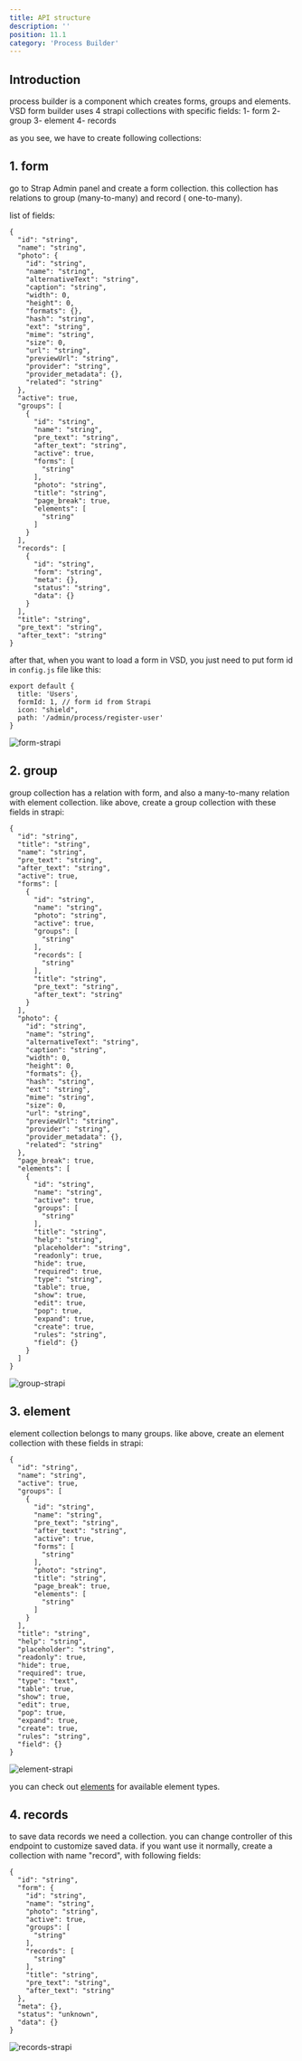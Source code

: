 ```yaml
---
title: API structure 
description: ''
position: 11.1 
category: 'Process Builder'
---
```


## Introduction

process builder is a component which creates forms, groups and elements. VSD form builder uses 4 strapi collections with
specific fields:
1- form 2- group 3- element 4- records

as you see, we have to create following collections:

## 1. form

go to Strap Admin panel and create a form collection. this collection has relations to group (many-to-many) and record (
one-to-many).

list of fields:

```json[form]
{
  "id": "string",
  "name": "string",
  "photo": {
    "id": "string",
    "name": "string",
    "alternativeText": "string",
    "caption": "string",
    "width": 0,
    "height": 0,
    "formats": {},
    "hash": "string",
    "ext": "string",
    "mime": "string",
    "size": 0,
    "url": "string",
    "previewUrl": "string",
    "provider": "string",
    "provider_metadata": {},
    "related": "string"
  },
  "active": true,
  "groups": [
    {
      "id": "string",
      "name": "string",
      "pre_text": "string",
      "after_text": "string",
      "active": true,
      "forms": [
        "string"
      ],
      "photo": "string",
      "title": "string",
      "page_break": true,
      "elements": [
        "string"
      ]
    }
  ],
  "records": [
    {
      "id": "string",
      "form": "string",
      "meta": {},
      "status": "string",
      "data": {}
    }
  ],
  "title": "string",
  "pre_text": "string",
  "after_text": "string"
}
```

after that, when you want to load a form in VSD, you just need to put form id in `config.js` file like this:

```js[config.js]
export default {
  title: 'Users',
  formId: 1, // form id from Strapi
  icon: "shield",
  path: '/admin/process/register-user'
}

```

![form-strapi](/content/form-strapi.png)

## 2. group

group collection has a relation with form, and also a many-to-many relation with element collection. like above, create
a group collection with these fields in strapi:

```json[group]
{
  "id": "string",
  "title": "string",
  "name": "string",
  "pre_text": "string",
  "after_text": "string",
  "active": true,
  "forms": [
    {
      "id": "string",
      "name": "string",
      "photo": "string",
      "active": true,
      "groups": [
        "string"
      ],
      "records": [
        "string"
      ],
      "title": "string",
      "pre_text": "string",
      "after_text": "string"
    }
  ],
  "photo": {
    "id": "string",
    "name": "string",
    "alternativeText": "string",
    "caption": "string",
    "width": 0,
    "height": 0,
    "formats": {},
    "hash": "string",
    "ext": "string",
    "mime": "string",
    "size": 0,
    "url": "string",
    "previewUrl": "string",
    "provider": "string",
    "provider_metadata": {},
    "related": "string"
  },
  "page_break": true,
  "elements": [
    {
      "id": "string",
      "name": "string",
      "active": true,
      "groups": [
        "string"
      ],
      "title": "string",
      "help": "string",
      "placeholder": "string",
      "readonly": true,
      "hide": true,
      "required": true,
      "type": "string",
      "table": true,
      "show": true,
      "edit": true,
      "pop": true,
      "expand": true,
      "create": true,
      "rules": "string",
      "field": {}
    }
  ]
}
```

![group-strapi](/content/group-strapi.png)

## 3. element

element collection belongs to many groups. like above, create an element collection with these fields in strapi:

```json[element]
{
  "id": "string",
  "name": "string",
  "active": true,
  "groups": [
    {
      "id": "string",
      "name": "string",
      "pre_text": "string",
      "after_text": "string",
      "active": true,
      "forms": [
        "string"
      ],
      "photo": "string",
      "title": "string",
      "page_break": true,
      "elements": [
        "string"
      ]
    }
  ],
  "title": "string",
  "help": "string",
  "placeholder": "string",
  "readonly": true,
  "hide": true,
  "required": true,
  "type": "text",
  "table": true,
  "show": true,
  "edit": true,
  "pop": true,
  "expand": true,
  "create": true,
  "rules": "string",
  "field": {}
}
```

![element-strapi](/content/element-strapi.png)

you can check out [elements](/elements/elements) for available element types.

## 4. records

to save data records we need a collection. you can change controller of this endpoint to customize saved data. if you
want use it normally, create a collection with name "record", with following fields:

```json[record]
{
  "id": "string",
  "form": {
    "id": "string",
    "name": "string",
    "photo": "string",
    "active": true,
    "groups": [
      "string"
    ],
    "records": [
      "string"
    ],
    "title": "string",
    "pre_text": "string",
    "after_text": "string"
  },
  "meta": {},
  "status": "unknown",
  "data": {}
}
```

![records-strapi](/content/records-strapi.png)